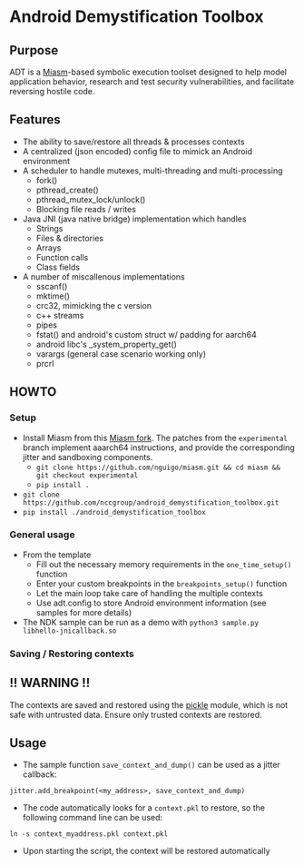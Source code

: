 # Android Demystification Toolbox

## Purpose

ADT is a [Miasm](https://github.com/cea-sec/miasm)-based symbolic execution toolset designed to help model application behavior, research and test security vulnerabilities, and facilitate reversing hostile code.

## Features

* The ability to save/restore all threads & processes contexts
* A centralized (json encoded) config file to mimick an Android environment
* A scheduler to handle mutexes, multi-threading and multi-processing
    * fork()
    * pthread_create()
    * pthread_mutex_lock/unlock()
    * Blocking file reads / writes
* Java JNI (java native bridge) implementation which handles
    * Strings
    * Files & directories
    * Arrays
    * Function calls
    * Class fields
* A number of miscallenous implementations
    * sscanf()
    * mktime()
    * crc32, mimicking the c version
    * c++ streams
    * pipes
    * fstat() and android's custom struct w/ padding for aarch64
    * android libc's _system_property_get()
    * varargs (general case scenario working only)
    * prcrl

## HOWTO

### Setup

* Install Miasm from this [Miasm fork](https://github.com/nguigo/miasm/tree/experimental). The patches from the `experimental` branch implement aaarch64 instructions, and provide the corresponding jitter and sandboxing components.
  * `git clone https://github.com/nguigo/miasm.git && cd miasm && git checkout experimental`
  * `pip install .`
* `git clone https://github.com/nccgroup/android_demystification_toolbox.git`
* `pip install ./android_demystification_toolbox`

### General usage

* From the template
  * Fill out the necessary memory requirements in the `one_time_setup()` function
  * Enter your custom breakpoints in the `breakpoints_setup()` function
  * Let the main loop take care of handling the multiple contexts
  * Use adt.config to store Android environment information (see samples for more details)
* The NDK sample can be run as a demo with `python3 sample.py libhello-jnicallback.so`

### Saving / Restoring contexts

## !! WARNING !!

The contexts are saved and restored using the [pickle](https://docs.python.org/3/library/pickle.html) module,
which is not safe with untrusted data. Ensure only trusted contexts are restored.

## Usage

* The sample function `save_context_and_dump()` can be used as a jitter callback:
```
jitter.add_breakpoint(<my_address>, save_context_and_dump)
```
* The code automatically looks for a `context.pkl` to restore, so the following command line can be used:
```
ln -s context_myaddress.pkl context.pkl
```
* Upon starting the script, the context will be restored automatically
